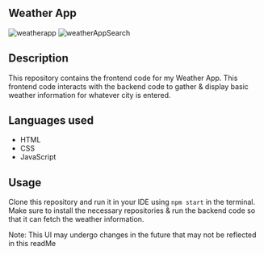 ## Weather App
![weatherapp](https://github.com/michaeltikhonovsky/WeatherApp-Frontend/assets/127802019/903ee28e-aa2a-4de7-9bb8-22516300614a)
![weatherAppSearch](https://github.com/michaeltikhonovsky/WeatherApp-Frontend/assets/127802019/4c3ebb91-ffde-49ca-bf0d-36a711d6d08a)

## Description
This repository contains the frontend code for my Weather App. This frontend code interacts with the backend code to gather & display basic weather information for whatever city is entered.

## Languages used
- HTML
- CSS
- JavaScript

## Usage
Clone this repository and run it in your IDE using `npm start` in the terminal. Make sure to install the necessary repositories & run the backend code so that it can fetch the weather information. 

Note: This UI may undergo changes in the future that may not be reflected in this readMe 


